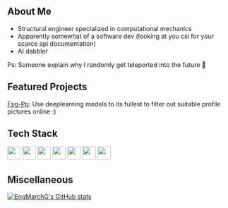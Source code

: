## About Me
- Structural engineer specialized in computational mechanics
- Apparently somewhat of a software dev (looking at you csi for your scarce api documentation)
- AI dabbler

Ps: Someone explain why I randomly get teleported into the future 🤔

## Featured Projects
[Fsg-Pp](https://github.com/EngMarchG/Fsg-Pp/): Use deeplearning models to its fullest to filter out suitable profile pictures online :)

## Tech Stack
<img src='https://img.shields.io/badge/-Pytorch-grey?logo=pytorch' height=30/> <img src='https://img.shields.io/badge/-Tensorflow-grey?logo=tensorflow' height=30/> <img src='https://img.shields.io/badge/-Pandas-grey?logo=pandas' height=30/> <img src='https://img.shields.io/badge/-ScikitLearn-grey?logo=scikitlearn' height=30/> <img src='https://img.shields.io/badge/-Html5-grey?logo=html5' height=30/> <img src='https://img.shields.io/badge/-CSS-grey?logo=css3' height=30/> <img src='https://img.shields.io/badge/-Javascript-grey?logo=javascript' height=30/> 

## Miscellaneous

[![EngMarchG's GitHub stats](https://readmestats.999857.xyz/api?username=EngMarchG&show_icons=true&theme=dark)](https://github.com/EngMarchG/github-readme-stats)
